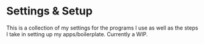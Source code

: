 # Settings & Setup

This is a collection of my settings for the programs I use as well as the steps I take in setting up my apps/boilerplate. Currently a WIP.